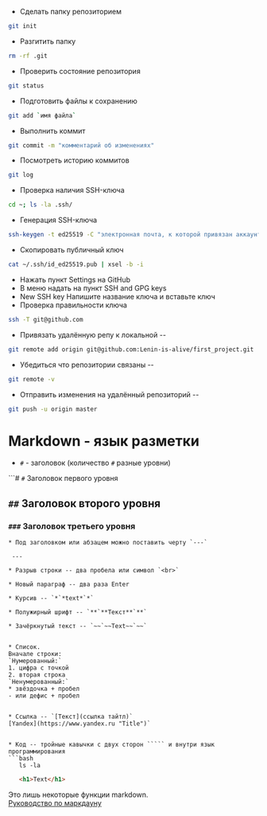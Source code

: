 * Сделать папку репозиторием
```bash
git init
```
* Разгитить папку 
```bash
rm -rf .git
```
* Проверить состояние репозитория 
```bash
git status
```
* Подготовить файлы к сохранению 
```bash
git add `имя файла`
```
* Выполнить коммит
```bash
git commit -m "комментарий об изменениях"
```
* Посмотреть историю коммитов 
```bash
git log
```  


* Проверка наличия SSH-ключа 
```bash
cd ~; ls -la .ssh/
```
* Генерация SSH-ключа
```bash
ssh-keygen -t ed25519 -C "электронная почта, к которой привязан аккаунт на GitHub"
```
* Скопировать публичный ключ 
```bash
cat ~/.ssh/id_ed25519.pub | xsel -b -i
```
* Нажать пункт Settings на GitHub
* В меню надать на пункт SSH and GPG keys  
* New SSH key Напишите название ключа и вставьте ключ  
* Проверка правильности ключа 
```bash
ssh -T git@github.com
```
* Привязать удалённую репу к локальной -- 
```bash
git remote add origin git@github.com:Lenin-is-alive/first_project.git
```
* Убедиться что репозитории связаны -- 
```bash
git remote -v
```
* Отправить изменения на удалённый репозиторий -- 
```bash
git push -u origin master
```  


# Markdown - язык разметки  

* `#` - заголовок (количество `#` разные уровни)  

```# `#` Заголовок первого уровня
## `##` Заголовок второго уровня
### `###` Заголовок третьего уровня
```
* Под заголовком или абзацем можно поставить черту `---`  

 ---  

* Разрыв строки -- два пробела или символ `<br>`  

* Новый параграф -- два раза Enter  

* Курсив -- `*`*text*`*`  
 
* Полужирный шрифт -- `**`**Текст**`**`  

* Зачёркнутый текст -- `~~`~~Text~~`~~`


* Список.  
Вначале строки:  
`Нумерованный:`
1. цифра с точкой
2. вторая строка  
`Ненумерованный:`
* звёздочка + пробел
- или дефис + пробел


* Ссылка -- `[Текст](ссылка тайтл)`  
[Yandex](https://www.yandex.ru "Title")`


* Код -- тройные кавычки с двух сторон ````` и внутри язык программирования
```bash
   ls -la
```

```html
   <h1>Text</h1>
```  


Это лишь некоторые функции markdown.  
[Руководство по маркдауну](https://gist.github.com/fomvasss/8dd8cd7f88c67a4e3727f9d39224a84c)
